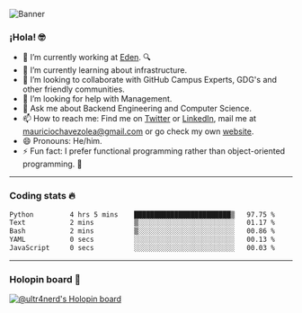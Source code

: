 ![Banner](banner.gif)
### ¡Hola! 🤓

- 🔭 I’m currently working at [Eden](https://edenmed.com/). 🔍
- 🌱 I’m currently learning about infrastructure.
- 👯 I’m looking to collaborate with GitHub Campus Experts, GDG's and other friendly communities.
- 🤔 I’m looking for help with Management.
- 💬 Ask me about Backend Engineering and Computer Science.
- 📫 How to reach me: Find me on [Twitter](https://twitter.com/ultr4nerd) or [LinkedIn](https://www.linkedin.com/in/ultr4nerd), mail me at [mauriciochavezolea@gmail.com](mailto:mauriciochavezolea@gmail.com) or go check my own [website](https://mauriciochavez.dev).
- 😄 Pronouns: He/him. 
- ⚡ Fun fact: I prefer functional programming rather than object-oriented programming. 🤭
---

### Coding stats 🔥

<!--START_SECTION:waka-->

```txt
Python         4 hrs 5 mins    ████████████████████████▒   97.75 %
Text           2 mins          ▒░░░░░░░░░░░░░░░░░░░░░░░░   01.17 %
Bash           2 mins          ▒░░░░░░░░░░░░░░░░░░░░░░░░   00.86 %
YAML           0 secs          ░░░░░░░░░░░░░░░░░░░░░░░░░   00.13 %
JavaScript     0 secs          ░░░░░░░░░░░░░░░░░░░░░░░░░   00.03 %
```

<!--END_SECTION:waka-->

---

### Holopin board 🦖

[![@ultr4nerd's Holopin board](https://holopin.me/ultr4nerd)](https://holopin.io/@ultr4nerd)
